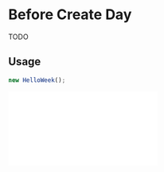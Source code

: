 # Before Create Day

TODO

## Usage

```js
new HelloWeek();
```

<iframe
    src="docs/v3/demos/before-create-day.html"
    frameborder="no"
    allowfullscreen="allowfullscreen">
</iframe>
